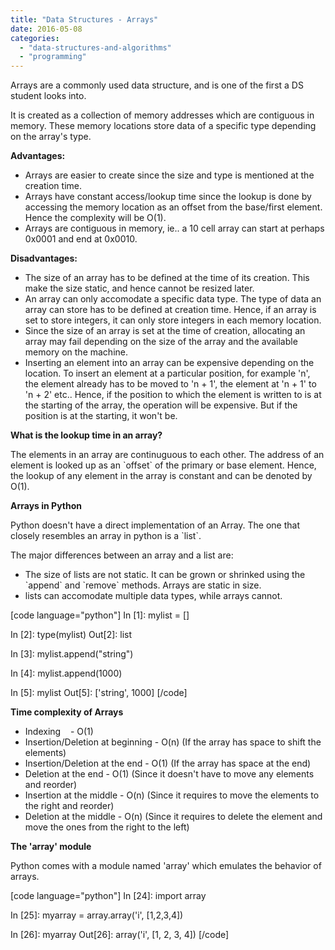 ```yaml
---
title: "Data Structures - Arrays"
date: 2016-05-08
categories:
  - "data-structures-and-algorithms"
  - "programming"
---
```

<!--more-->
Arrays are a commonly used data structure, and is one of the first a DS student looks into.

It is created as a collection of memory addresses which are contiguous in memory. These memory locations store data of a specific type depending on the array's type.

**Advantages:**

- Arrays are easier to create since the size and type is mentioned at the creation time.
- Arrays have constant access/lookup time since the lookup is done by accessing the memory location as an offset from the base/first element. Hence the complexity will be O(1).
- Arrays are contiguous in memory, ie.. a 10 cell array can start at perhaps 0x0001 and end at 0x0010.

**Disadvantages:**

- The size of an array has to be defined at the time of its creation. This make the size static, and hence cannot be resized later.
- An array can only accomodate a specific data type. The type of data an array can store has to be defined at creation time. Hence, if an array is set to store integers, it can only store integers in each memory location.
- Since the size of an array is set at the time of creation, allocating an array may fail depending on the size of the array and the available memory on the machine.
- Inserting an element into an array can be expensive depending on the location. To insert an element at a particular position, for example 'n', the element already has to be moved to 'n + 1', the element at 'n + 1' to 'n + 2' etc.. Hence, if the position to which the element is written to is at the starting of the array, the operation will be expensive. But if the position is at the starting, it won't be.

**What is the lookup time in an array?**

The elements in an array are continuguous to each other. The address of an element is looked up as an \`offset\` of the primary or base element. Hence, the lookup of any element in the array is constant and can be denoted by O(1).

**Arrays in Python**

Python doesn't have a direct implementation of an Array. The one that closely resembles an array in python is a \`list\`.

The major differences between an array and a list are:

- The size of lists are not static. It can be grown or shrinked using the \`append\` and \`remove\` methods. Arrays are static in size.
- lists can accomodate multiple data types, while arrays cannot.

\[code language="python"\] In \[1\]: mylist = \[\]

In \[2\]: type(mylist) Out\[2\]: list

In \[3\]: mylist.append("string")

In \[4\]: mylist.append(1000)

In \[5\]: mylist Out\[5\]: \['string', 1000\] \[/code\]

**Time complexity of Arrays**

- Indexing    - O(1)
- Insertion/Deletion at beginning - O(n) (If the array has space to shift the elements)
- Insertion/Deletion at the end - O(1) (If the array has space at the end)
- Deletion at the end - O(1) (Since it doesn't have to move any elements and reorder)
- Insertion at the middle - O(n) (Since it requires to move the elements to the right and reorder)
- Deletion at the middle - O(n) (Since it requires to delete the element and move the ones from the right to the left)

**The 'array' module**

Python comes with a module named 'array' which emulates the behavior of arrays.

\[code language="python"\] In \[24\]: import array

In \[25\]: myarray = array.array('i', \[1,2,3,4\])

In \[26\]: myarray Out\[26\]: array('i', \[1, 2, 3, 4\]) \[/code\]
